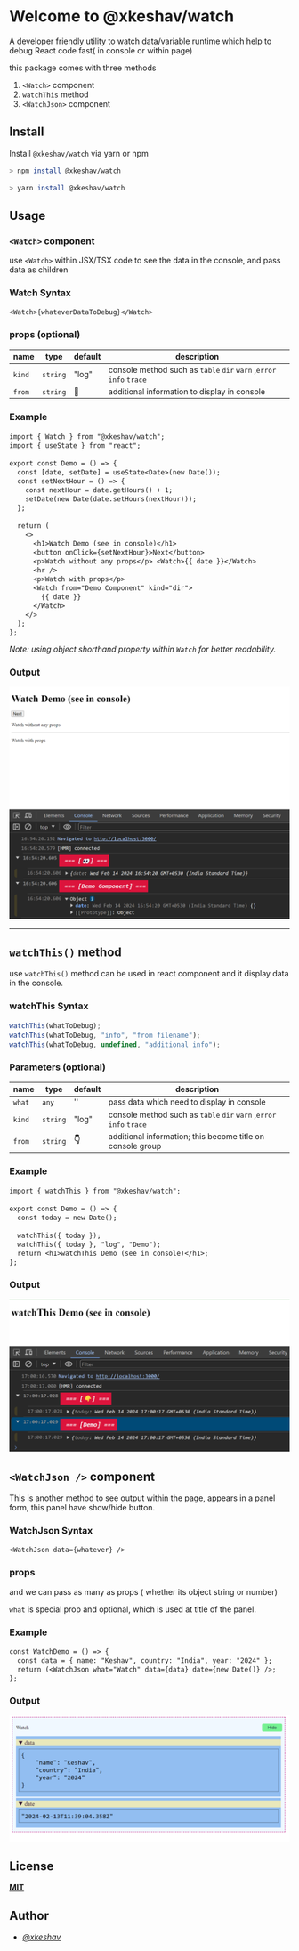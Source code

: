 # Welcome to @xkeshav/watch

A developer friendly utility to watch data/variable runtime which help to debug React code fast( in console or within page)

this package comes with three methods

1. `<Watch>` component
2. `watchThis` method
3. `<WatchJson>` component

## Install

Install `@xkeshav/watch` via yarn or npm

```sh
> npm install @xkeshav/watch
```

```sh
> yarn install @xkeshav/watch
```

## Usage

### `<Watch>` component

use `<Watch>` within JSX/TSX code to see the data in the console, and pass data as children

### Watch Syntax

```tsx
<Watch>{whateverDataToDebug}</Watch>
```

### props (optional)

| name   | type     | default | description                                                         |
| ------ | -------- | ------- | ------------------------------------------------------------------- |
| `kind` | `string` | "log"   | console method such as `table` `dir` `warn` ,`error` `info` `trace` |
| `from` | `string` | **👀**  | additional information to display in console                        |

### Example

```tsx
import { Watch } from "@xkeshav/watch";
import { useState } from "react";

export const Demo = () => {
  const [date, setDate] = useState<Date>(new Date());
  const setNextHour = () => {
    const nextHour = date.getHours() + 1;
    setDate(new Date(date.setHours(nextHour)));
  };

  return (
    <>
      <h1>Watch Demo (see in console)</h1>
      <button onClick={setNextHour}>Next</button>
      <p>Watch without any props</p> <Watch>{{ date }}</Watch>
      <hr />
      <p>Watch with props</p>
      <Watch from="Demo Component" kind="dir">
        {{ date }}
      </Watch>
    </>
  );
};
```

_Note: using object shorthand property within `Watch` for better readability._

### Output

![Watch Demo](https://github.com/xkeshav/watch/blob/main/assets/images/Watch_demo.png)

---

## `watchThis()` method

use `watchThis()` method can be used in react component and it display data in the console.

### watchThis Syntax

```js
watchThis(whatToDebug);
watchThis(whatToDebug, "info", "from filename");
watchThis(whatToDebug, undefined, "additional info");
```

### Parameters (optional)

| name   | type     | default | description                                                         |
| ------ | -------- | ------- | ------------------------------------------------------------------- |
| `what` | `any`    | ''      | pass data which need to display in console                          |
| `kind` | `string` | "log"   | console method such as `table` `dir` `warn` ,`error` `info` `trace` |
| `from` | `string` | **👇**  | additional information; this become title on console group          |

### Example

```tsx
import { watchThis } from "@xkeshav/watch";

export const Demo = () => {
  const today = new Date();

  watchThis({ today });
  watchThis({ today }, "log", "Demo");
  return <h1>watchThis Demo (see in console)</h1>;
};
```

### Output

![watchThis Demo](https://github.com/xkeshav/watch/blob/main/assets/images/watchThis_Demo.png)

## `<WatchJson />` component

This is another method to see output within the page, appears in a panel form, this panel have show/hide button.

### WatchJson Syntax

```tsx
<WatchJson data={whatever} />
```

### props

and we can pass as many as props ( whether its object string or number)

`what` is special prop and optional, which is used at title of the panel.

### Example

```tsx
const WatchDemo = () => {
  const data = { name: "Keshav", country: "India", year: "2024" };
  return (<WatchJson what="Watch" data={data} date={new Date()} />;
};
```

### Output

![WatchJson Demo](https://github.com/xkeshav/watch/blob/main/assets/images/watchJson_demo.png)

## License

[**MIT**](https://github.com/xkeshav/watch/blob/main/LICENSE)

## Author

- [_@xkeshav_](https://twitter.com/xkeshav)

